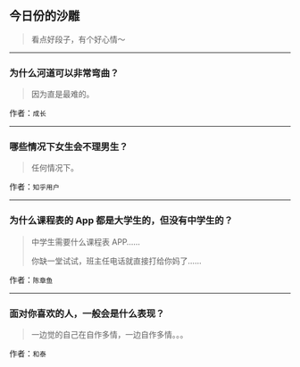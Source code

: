 ## 今日份的沙雕

> 看点好段子，有个好心情～


 
---

### 为什么河道可以非常弯曲？

> 因为直是最难的。


作者：`成长`

---

### 哪些情况下女生会不理男生？

> 任何情况下。


作者：`知乎用户`

---

### 为什么课程表的 App 都是大学生的，但没有中学生的？

> 中学生需要什么课程表 APP……
> 
> 你缺一堂试试，班主任电话就直接打给你妈了……


作者：`陈章鱼`

---

### 面对你喜欢的人，一般会是什么表现？

> 一边觉的自己在自作多情，一边自作多情。。。


作者：`和泰`
